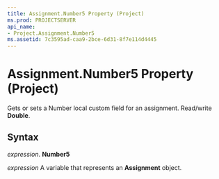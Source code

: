 ```yaml
---
title: Assignment.Number5 Property (Project)
ms.prod: PROJECTSERVER
api_name:
- Project.Assignment.Number5
ms.assetid: 7c3595ad-caa9-2bce-6d31-8f7e114d4445
---
```



# Assignment.Number5 Property (Project)

Gets or sets a Number local custom field for an assignment. Read/write  **Double**.


## Syntax

 _expression_. **Number5**

 _expression_ A variable that represents an **Assignment** object.


